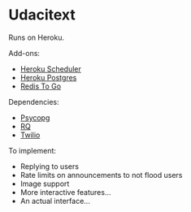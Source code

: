 # Udacitext

Runs on Heroku.

Add-ons:

- [Heroku Scheduler](https://addons.heroku.com/scheduler)
- [Heroku Postgres](https://addons.heroku.com/heroku-postgresql)
- [Redis To Go](https://addons.heroku.com/RedisToGo)

Dependencies:

- [Psycopg](http://initd.org/psycopg/)
- [RQ](http://python-rq.org)
- [Twilio](https://www.twilio.com)

To implement:

- Replying to users
- Rate limits on announcements to not flood users
- Image support
- More interactive features...
- An actual interface...
